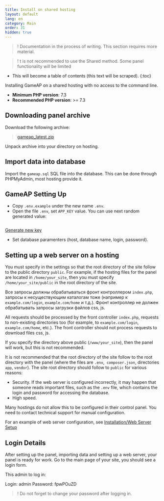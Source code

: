 ```yaml
---
title: Install on shared hosting
layout: default
lang: en
category: Main
order: 31
hidden: true
---
```


>! Documentation in the process of writing. This section requires more material.

>! t is not recommended to use the Shared method. Some panel functionality will be limited

* This will become a table of contents (this text will be scraped).
{:toc}

Installing GameAP on a shared hosting with no access to the command line.

* **Minimum PHP version**: 7.3
* **Recommended PHP version**: >= 7.3

## Downloading panel archive

Download the following archive:
> [gameap_latest.zip](http://www.gameap.ru/gameap_latest.zip)

Unpack archive into your directory on hosting.

## Import data into database

Import the `gameap.sql` SQL file into the database. This can be done through PHPMyAdmin, most hosting provide it.

## GameAP Setting Up

* Copy `.env.example` under the new name `.env`.
* Open the file `.env`, set `APP_KEY` value. You can use next random generated value:

<pre id="app-key"></pre>

<a href="#" onclick="generateAndPrintKey(); return false;">Generate new key</a>

<script>
function randomKey(length) {
   var result           = '';
   var characters       = 'ABCDEFGHIJKLMNOPQRSTUVWXYZabcdefghijklmnopqrstuvwxyz0123456789\\/!@#$%^&*()_-+=';
   var charactersLength = characters.length;
   for ( var i = 0; i < length; i++ ) {
      result += characters.charAt(Math.floor(Math.random() * charactersLength));
   }
   return result;
}

function generateAndPrintKey() {
    document.getElementById('app-key').innerHTML = "base64:" + btoa(randomKey(32));
}

generateAndPrintKey();

</script>

* Set database paramenters (host, database name, login, password).

## Setting up a web server on a hosting

You must specify in the settings so that the root directory of the site follow to the public directory `public`. For example, if the hosting files for the panel are located in `/home/your_site`, then you must specify `/home/your_site/public` in the root directory of the site.

Все запросы должны обрабатываться фронт контроллером `index.php`, запросы к несуществующим каталогам тоже (например к `example.com/login`, `example.com/home` и т.д.). Фронт контроллер не должен обрабатывать запросы загрузки файлов css, js.

All requests should be processed by the front controller `index.php`, requests to non-existing directories too (for example, to `example.com/login`, `example.com/home`, etc.). The front controller should not process requests to download files css, js.

If you specify the directory above public (`/www/your_site`), then the panel will work, but this is not recommended.

It is not recommended that the root directory of the site follow to the root directory with the panel (where the files are `.env`,` composer.json`, directories `app`, `vendor`). The site root directory should follow to `public` for various reasons:

* Security. If the web server is configured incorrectly, it may happen that someone reads important files, such as the `.env` file, which contains the login and password for accessing the database.
* High speed.

Many hostings do not allow this to be configured in their control panel. You need to contact technical support for manual configuration.

For an example of web server configuration, see [Installation/Web Server Setup](/ru/install.html#настройка-веб-сервера)

## Login Details

After setting up the panel, importing data and setting up a web server, your panel is ready for work. Go to the main page of your site, you should see a login form.

This admin to log in:

Login: admin
Password: fpwPOuZD

> ! Do not forget to change your password after logging in.
